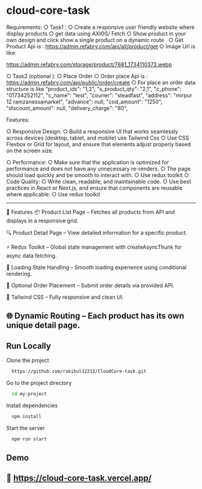 
# cloud-core-task



Requirements:
○ Task1 :
○ Create a responsive user friendly website where display products
○ get data using AXIOS/ Fetch
○ Show product in your own design and click show a single product on
a dynamic route .
○ Get Product Api is : https://admin.refabry.com/api/all/product/get
○ Image Url is like:

https://admin.refabry.com/storage/product/7681_1734110373.webp

○ Task2 (optional ):
○ Place Order
○ Order place Api is :
https://admin.refabry.com/api/public/order/create
○ For place an order data structure is like
"product_ids": "1,2",
"s_product_qty": "2,1",
"c_phone": "01734252112",
"c_name": "test",
"courier": "steadfast",
"address": "mirpur 12 ramzanessamarket",
"advance": null,
"cod_amount": "1250",
"discount_amount": null,
"delivery_charge": "80",

Features:

○ Responsive Design:
○ Build a responsive UI that works seamlessly across devices (desktop, tablet, and
mobile) use Tailwind Css
○ Use CSS Flexbox or Grid for layout, and ensure that elements adjust properly
based on the screen size.

○ Performance:
○ Make sure that the application is optimized for performance and does not have
any unnecessary re-renders.
○ The page should load quickly and be smooth to interact with.
○ Use redux toolkit
○ Code Quality:
○ Write clean, readable, and maintainable code.
○ Use best practices in React or Next.js, and ensure that components are reusable
where applicable.
○ Use redux toolkit



---

🚀 Features
📦 Product List Page – Fetches all products from API and displays in a responsive grid.

🔍 Product Detail Page – View detailed information for a specific product.

⚡ Redux Toolkit – Global state management with createAsyncThunk for async data fetching.

🔄 Loading State Handling – Smooth loading experience using conditional rendering.

🧾 Optional Order Placement – Submit order details via provided API.

💅 Tailwind CSS – Fully responsive and clean UI.

🌐 Dynamic Routing – Each product has its own unique detail page.
---






## Run Locally

Clone the project

```bash
  https://github.com/rakibul12212/CloudCore-task.git
```

Go to the project directory

```bash
  cd my-project
```

Install dependencies

```bash
  npm install
```

Start the server

```bash
  npm run start
```


## Demo

## 🔗 https://cloud-core-task.vercel.app/

